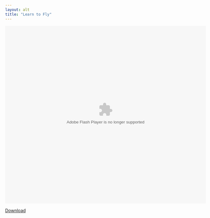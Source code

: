 ```yaml
---
layout: alt
title: "Learn to Fly"
---
```


<object width="100" height="100">
    <embed src="LearnToFly.swf" flashvars="" base="" quality="high" allowscriptaccess="always" allowfullscreen="true" bgcolor="" wmode="window" width="650" height="575" type="application/x-shockwave-flash" pluginspage="http://www.macromedia.com/go/getflashplayer">
</object>

<br>

<a href="LearnToFly.swf" download class="btn btn-secondary">Download</a>
